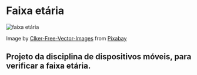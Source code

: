 # Faixa etária

![faixa etária](https://lh3.googleusercontent.com/g4pbVhD9Og3xIDAhCmUADvKbHlwo3RU8njH4326UlTf9l5IHF5nmiBVJTW9ZYdHJQyM5cWDmunygx7X8AE5igSjY9Lt4ScU8PqHrPRGbD-mjeaVVY8a5Ip_iYxZcDhPQ9-25clcq-rKIKUD7Nigd1U-WkJ3Km3eZqMpFGXDP1H16n9jxMwHuidRbba8-QQ7yDRQ-eoqhKvYawCXEGPSJY2fXd4CBDM3mPTeuS7T_M-7ApaY55kr7l4XnHjpmKjS0PvtVWnt498gbcMgHC0vWlSvjPWg54UoZu8jWGWZwSi7lIuHHm5A9ZtLBT0d8MqKKqsU6zv3KnjEJG-9Z19-JO5utSRpz-_YEFikUuRwTEXrNo9HxdEl8zcoEAhKB2ToM9pWzUNawJtfVhZpJUST0_GuCMaeOqb5OM-A5o8asOy1wA9r9fN_q-mo2NJzPCpxkc2HoSBqyj9FyqZuPI6sOriDMayci7F8UES6aGXCHDq2OmflTC4jyGlliTo22Fkx912omDGoHHbtSpF9cqZEiukwvNrHA_ckD3WtaxWpyEzNyN1sDJQz1oxrLyrEEQhI_7g3iVIuLAuoc1vzapb2_XQOxvDqs818NyS2tAE4uSp4-z1FWfi-7kOKvWq-1Os71hNmeIS8oeoKuS5yoUm3OM69i_cTEy4jW=w640-h498-no)
  
Image by <a href="https://pixabay.com/users/Clker-Free-Vector-Images-3736/?utm_source=link-attribution&amp;utm_medium=referral&amp;utm_campaign=image&amp;utm_content=304292">Clker-Free-Vector-Images</a> from <a href="https://pixabay.com/?utm_source=link-attribution&amp;utm_medium=referral&amp;utm_campaign=image&amp;utm_content=304292">Pixabay</a>

## Projeto da disciplina de dispositivos móveis, para verificar a faixa etária.

